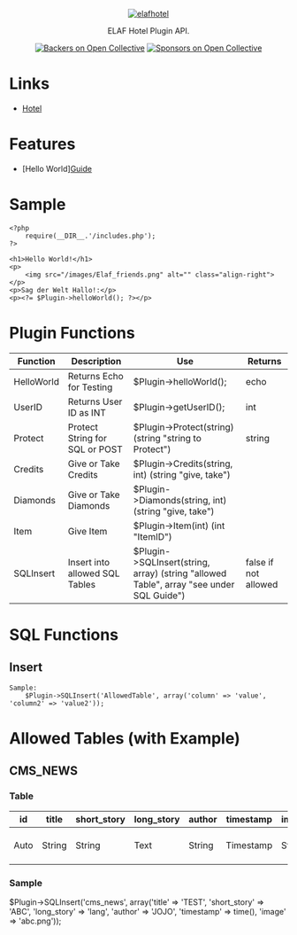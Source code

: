 <p align="center">
  <a href="https://elaf.it">
    <img alt="elafhotel" src="https://elaf.it/images/logo.png">
  </a>
</p>

<p align="center">
  ELAF Hotel Plugin API.
</p>

<p align="center">
  <a href="#links"><img alt="Backers on Open Collective" src="https://img.shields.io/badge/links-1-brightgreen.svg"></a>
  <a href="#features"><img alt="Sponsors on Open Collective" src="https://img.shields.io/badge/features-1-brightgreen.svg"></a>
  

# Links

- [Hotel](https://elaf.it)

# Features

- [Hello World]<a href="#helloworld">Guide</a>

# Sample
```
<?php
	require(__DIR__.'/includes.php');
?>

<h1>Hello World!</h1>
<p>
    <img src="/images/Elaf_friends.png" alt="" class="align-right">
</p>
<p>Sag der Welt Hallo!:</p>
<p><?= $Plugin->helloWorld(); ?></p>
```

# Plugin Functions
| Function   	| Description                    	| Use                                                                                     	| Returns              	|
|------------	|--------------------------------	|-----------------------------------------------------------------------------------------	|----------------------	|
| HelloWorld 	| Returns Echo for Testing       	| $Plugin->helloWorld();                                                                  	| echo                 	|
| UserID     	| Returns User ID as INT         	| $Plugin->getUserID();                                                                   	| int                  	|
| Protect    	| Protect String for SQL or POST 	| $Plugin->Protect(string) (string "string to Protect")                                   	| string               	|
| Credits    	| Give or Take Credits           	| $Plugin->Credits(string, int) (string "give, take")                                     	|                      	|
| Diamonds   	| Give or Take Diamonds          	| $Plugin->Diamonds(string, int) (string "give, take")                                    	|                      	|
| Item       	| Give Item                      	| $Plugin->Item(int) (int "ItemID")                                                       	|                      	|
| SQLInsert  	| Insert into allowed SQL Tables 	| $Plugin->SQLInsert(string, array) (string "allowed Table", array "see under SQL Guide") 	| false if not allowed 	|


# SQL Functions
## Insert
	Sample:
		$Plugin->SQLInsert('AllowedTable', array('column' => 'value', 'column2' => 'value2'));



# Allowed Tables (with Example)
## CMS_NEWS
### Table
| id   	| title  	| short_story 	| long_story 	| author 	| timestamp 	| image  	| published        	| room             	| views            	|
|------	|--------	|-------------	|------------	|--------	|-----------	|--------	|------------------	|------------------	|------------------	|
| Auto 	| String 	| String      	| Text       	| String 	| Timestamp 	| String 	| int (Default: 1) 	| int (Default: 0) 	| int (Default: 0) 	|
### Sample
$Plugin->SQLInsert('cms_news', array('title'	=>	'TEST', 'short_story' => 'ABC', 'long_story' => 'lang', 'author' => 'JOJO', 'timestamp' => time(), 'image' => 'abc.png'));
